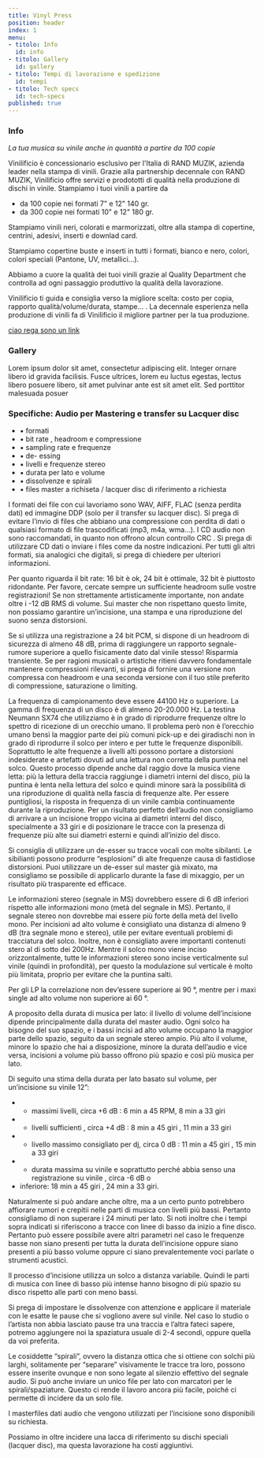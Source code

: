 ```yaml
---
title: Vinyl Press
position: header
index: 1
menu:
- titolo: Info
  id: info
- titolo: Gallery
  id: gallery
- titolo: Tempi di lavorazione e spedizione
  id: tempi
- titolo: Tech specs
  id: tech-specs
published: true
---
```

### Info

_La tua musica su vinile anche in quantità a partire da 100 copie_

Vinilificio è concessionario esclusivo per l'Italia di RAND MUZIK, azienda leader nella stampa di vinili. Grazie alla partnership decennale con RAND MUZIK, Vinilificio offre servizi e prodototti di qualità nella produzione di dischi in vinile.
Stampiamo i tuoi vinili a partire da 

* da 100 copie nei formati 7" e 12" 140 gr. 
* da 300 copie nei formati 10" e 12" 180 gr.

Stampiamo vinili neri, colorati e marmorizzati, oltre alla stampa di copertine, centrini, adesivi, inserti e downlad card.

Stampiamo copertine buste e inserti in tutti i formati, bianco e nero, colori, colori speciali (Pantone, UV, metallici...).

Abbiamo a cuore la qualità dei tuoi vinili grazie al Quality Department che controlla ad ogni passaggio produttivo la qualità della lavorazione.

Vinilificio ti guida e consiglia verso la migliore scelta: costo per copia, rapporto qualità/volume/durata, stampe... . La decennale esperienza nella produzione di vinili fa di Vinilificio il migliore partner per la tua produzione.


[ciao rega sono un link](/fesdhtgv)


### Gallery

Lorem ipsum dolor sit amet, consectetur adipiscing elit. Integer ornare libero id gravida facilisis. Fusce ultrices, lorem eu luctus egestas, lectus libero posuere libero, sit amet pulvinar ante est sit amet elit. Sed porttitor malesuada posuer


### Specifiche: Audio per Mastering e transfer su Lacquer disc

* ▪ formati
* ▪ bit rate , headroom e compressione
* ▪ sampling rate e frequenze
* ▪ de- essing
* ▪ livelli e frequenze stereo
* ▪ durata per lato e volume
* ▪ dissolvenze e spirali
* ▪ files master a richiseta / lacquer disc di riferimento a richiesta

I formati dei file con cui lavoriamo sono WAV, AIFF, FLAC (senza perdita dati) ed immagine DDP (solo per il transfer su lacquer disc). Si prega di evitare l’invio di files che abbiano una compressione con perdita di dati o qualsiasi formato di file trascodificati (mp3, m4a, wma…). I CD audio non sono raccomandati, in quanto non offrono alcun controllo CRC . Si prega di utilizzare CD dati o inviare i files come da nostre indicazioni. Per tutti gli altri formati, sia analogici che digitali, si prega di chiedere per ulteriori informazioni.

Per quanto riguarda il bit rate: 16 bit è ok, 24 bit è ottimale, 32 bit è piuttosto ridondante. Per favore, cercate sempre un sufficiente headroom sulle vostre registrazioni! Se non strettamente artisticamente importante, non andate oltre i -12 dB RMS di volume. Sui master che non rispettano questo limite, non possiamo garantire un’incisione, una stampa e una riproduzione del suono senza distorsioni.

Se si utilizza una registrazione a 24 bit PCM, si dispone di un headroom di sicurezza di almeno 48 dB, prima di raggiungere un rapporto segnale-rumore superiore a quello fisicamente dato dal vinile stesso! Risparmia transiente. Se per ragioni musicali o artistiche ritieni davvero fondamentale mantenere compressioni rilevanti, si prega di fornire una versione non compressa con headroom e una seconda versione con il tuo stile preferito di compressione, saturazione o limiting.

La frequenza di campionamento deve essere 44100 Hz o superiore. La gamma di frequenza di un disco è di almeno 20-20.000 Hz. La testina Neumann SX74 che utilizziamo è in grado di riprodurre frequenze oltre lo spettro di ricezione di un orecchio umano. Il problema però non è l’orecchio umano bensì la maggior parte dei più comuni pick-up e dei giradischi non in grado di riprodurre il solco per intero e per tutte le frequenze disponibili. Soprattutto le alte frequenze a livelli alti possono portare a distorsioni indesiderate e artefatti dovuti ad una lettura non corretta della puntina nel solco. Questo processo dipende anche dal raggio dove la musica viene letta: più la lettura della traccia raggiunge i diametri interni del disco, più la puntina è lenta nella lettura del solco e quindi minore sarà la possibilità di una riproduzione di qualità nella fascia di frequenze alte. Per essere puntigliosi, la risposta in frequenza di un vinile cambia continuamente durante la riproduzione. Per un risultato perfetto dell’audio non consigliamo di arrivare a un incisione troppo vicina ai diametri interni del disco, specialmente a 33 giri e di posizionare le tracce con la presenza di frequenze più alte sui diametri esterni e quindi all’inizio del disco.

Si consiglia di utilizzare un de-esser su tracce vocali con molte sibilanti. Le sibilianti possono produrre “esplosioni” di alte frequenze causa di fastidiose distorsioni. Puoi utilizzare un de-esser sul master già mixato, ma consigliamo se possibile di applicarlo durante la fase di mixaggio, per un risultato più trasparente ed efficace.

Le informazioni stereo (segnale in MS) dovrebbero essere di 6 dB inferiori rispetto alle informazioni mono (metà del segnale in MS). Pertanto, il segnale stereo non dovrebbe mai essere più forte della metà del livello mono. Per incisioni ad alto volume è consigliato una distanza di almeno 9 dB (tra segnale
mono e stereo), utile per evitare eventuali problemi di tracciatura del solco. Inoltre, non è consigliato avere importanti contenuti stero al di sotto dei 200Hz. Mentre il solco mono viene inciso orizzontalmente, tutte le informazioni stereo sono incise verticalmente sul vinile (quindi in profondità), per questo la modulazione sul verticale è molto più limitata, proprio per evitare che la puntina salti.

Per gli LP la correlazione non dev’essere superiore ai 90 °, mentre per i maxi single ad alto volume non superiore ai 60 °.

A proposito della durata di musica per lato: il livello di volume dell’incisione dipende principalmente dalla durata del master audio. Ogni solco ha bisogno del suo spazio, e i bassi incisi ad alto volume occupano la maggior parte dello
spazio, seguito da un segnale stereo ampio. Più alto il volume, minore lo spazio che hai a disposizione, minore la durata dell’audio e vice versa, incisioni a volume più basso offrono più spazio e così più musica per lato.

Di seguito una stima della durata per lato basato sul volume, per un’incisione su vinile 12”:
* - massimi livelli, circa +6 dB : 6 min a 45 RPM, 8 min a 33 giri
* - livelli sufficienti , circa +4 dB : 8 min a 45 giri , 11 min a 33 giri
* - livello massimo consigliato per dj, circa 0 dB : 11 min a 45 giri , 15 min a 33 giri
* - durata massima su vinile e soprattutto perché abbia senso una registrazione su vinile , circa -6 dB o
* inferiore: 18 min a 45 giri , 24 min a 33 giri.

Naturalmente si può andare anche oltre, ma a un certo punto potrebbero affiorare rumori e crepitii nelle parti di musica con livelli più bassi. Pertanto consigliamo di non superare i 24 minuti per lato. Si noti inoltre che i tempi sopra indicati si riferiscono a tracce con linee di basso da inizio a fine disco. Pertanto
può essere possibile avere altri parametri nel caso le frequenze basse non siano presenti per tutta la durata dell’incisione oppure siano presenti a più basso volume oppure ci siano prevalentemente voci parlate o strumenti acustici.

Il processo d’incisione utilizza un solco a distanza variabile. Quindi le parti di musica con linee di basso più intense hanno bisogno di più spazio su disco rispetto alle parti con meno bassi.

Si prega di impostare le dissolvenze con attenzione e applicare il materiale con le esatte le pause che si vogliono avere sul vinile.
Nel caso lo studio o l’artista non abbia lasciato pause tra una traccia e l’altra fateci sapere, potremo aggiungere noi la spaziatura usuale di 2-4 secondi, oppure quella da voi preferita.

Le cosiddette “spirali”, ovvero la distanza ottica che si ottiene con solchi più larghi, solitamente per “separare” visivamente le tracce tra loro, possono essere inserite ovunque e non sono legate al silenzio effettivo del segnale audio. Si può anche inviare un unico file per lato con marcatori per le spirali/spaziature.
Questo ci rende il lavoro ancora più facile, poiché ci permette di incidere da un solo file.

I masterfiles dati audio che vengono utilizzati per l’incisione sono disponibili su richiesta.

Possiamo in oltre incidere una lacca di riferimento su dischi speciali (lacquer disc), ma questa lavorazione ha costi aggiuntivi.

